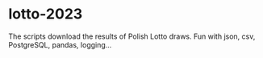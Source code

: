 # lotto-2023

The scripts download the results of Polish Lotto draws. Fun with json, csv, PostgreSQL, pandas, logging... 
